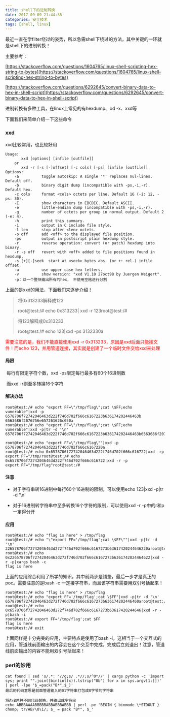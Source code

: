 ```yaml
---
title: shell下的进制转换
date: 2017-09-09 21:44:35
categories: 安全技术
tags: [shell, linux]
---
```


最近一直在学filter绕过的姿势，所以急需shell下绕过的方法，其中关键的一环就是shell下的进制转换！

主要参考：

[https://stackoverflow.com/questions/1604765/linux-shell-scripting-hex-string-to-bytes](https://stackoverflow.com/questions/1604765/linux-shell-scripting-hex-string-to-bytes)

[https://stackoverflow.com/questions/6292645/convert-binary-data-to-hex-in-shell-script](https://stackoverflow.com/questions/6292645/convert-binary-data-to-hex-in-shell-script)

进制转换有多种工具，在linux上常见的有hexdump、od -x、xxd等

下面我们来简单介绍一下这些命令

### xxd

xxd比较常用，也比较好用

```shell
Usage:
       xxd [options] [infile [outfile]]
    or
       xxd -r [-s [-]offset] [-c cols] [-ps] [infile [outfile]]
Options:
    -a          toggle autoskip: A single '*' replaces nul-lines. Default off.
    -b          binary digit dump (incompatible with -ps,-i,-r). Default hex.
    -c cols     format <cols> octets per line. Default 16 (-i: 12, -ps: 30).
    -E          show characters in EBCDIC. Default ASCII.
    -e          little-endian dump (incompatible with -ps,-i,-r).
    -g          number of octets per group in normal output. Default 2 (-e: 4).
    -h          print this summary.
    -i          output in C include file style.
    -l len      stop after <len> octets.
    -o off      add <off> to the displayed file position.
    -ps         output in postscript plain hexdump style.
    -r          reverse operation: convert (or patch) hexdump into binary.
    -r -s off   revert with <off> added to file positions found in hexdump.
    -s [+][-]seek  start at <seek> bytes abs. (or +: rel.) infile offset.
    -u          use upper case hex letters.
    -v          show version: "xxd V1.10 27oct98 by Juergen Weigert".
    -p：以一个整块输出所有的hex， 不使用空格进行分割
```

上面的是xxd的用法，下面我们来逐步介绍！

>  将0x313233解释成123
>
>  root@test:/# echo 0x313233| xxd -r
>  123root@test:/#



> 将123解释成0x313233
>
> root@test:/# echo 123|xxd -ps
> 3132330a

<font color=#f00>需要注意的是，我们不能直接使用xxd -r 0x313233，原因是xxd后面只能接文件！而echo 123，并用管道连接，其实就是创建了一个临时文件交给xxd来处理</font>

#### 局限

​	每行有限定字符个数，xxd -ps限定每行最多有60个16进制数

​	而xxd -r则至多转换16个字符

#### 解决办法

```shell
root@test:/# echo "export FF=\"/tmp/flag\";cat \$FF;echo vunerable"|xxd -p
6578706f72742046463d222f746d702f666c6167223b636174202446463b
6563686f2076756e657261626c650a
root@test:/# echo "export FF=\"/tmp/flag\";cat \$FF;echo vunerable"|xxd -p|tr -d '\n'
6578706f72742046463d222f746d702f666c6167223b636174202446463b6563686f2076756e657261626c650aroot@test:/# 
```



```shell
root@test:/# echo "export FF=\"/tmp/flag\""|xxd -p
6578706f72742046463d222f746d702f666c6167220a
root@test:/# echo 0x6578706f72742046463d222f746d702f666c616722|xxd -rp
export FF="/tmp/root@test:/# echo 0x6578706f72742046463d222f746d702f666c616722|xxd -r -p
export FF="/tmp/flag"root@test:/# 
```

#### 注意

- 对于字符串转16进制中每行60个16进制的限制，可以使用echo 123|xxd -p|tr -d '\n'


- 对于16进制转字符串中至多转换16个字符的限制，可以使用xxd -r -p中的r和p一定得分开

#### 应用

```shell
root@test:/# echo "flag is here" > /tmp/flag
root@test:/# echo "\"export FF='/tmp/flag';cat \$FF\""|xxd -p|tr -d '\n'
226578706f72742046463d272f746d702f666c6167273b63617420244646220aroot@test:/# 
root@test:/# echo 0x226578706f72742046463d272f746d702f666c6167273b6361742024464622|xxd -r -p|xargs bash -c
flag is here
```

上面的应用综合利用了所学的知识，其中前两步是铺垫，最后一步才是真正的poc。需要注意的是bash -c 一定接字符串，而且该字符串需要用双引号括起来！



```shell
root@test:/# echo "flag is here" > /tmp/flag
root@test:/# echo "export FF='/tmp/flag';cat \$FF"|xxd -p|tr -d '\n'
6578706f72742046463d272f746d702f666c6167273b636174202446460aroot@test:/# 
root@test:/# echo 0x6578706f72742046463d272f746d702f666c6167273b63617420244646|xxd -r -p|bash -i
root@test:/# export FF='/tmp/flag';cat $FF
flag is here
root@test:/# exit
```

上面同样是十分完美的应用，主要特点是使用了bash -i，这相当于一个交互式的应用，管道线前面输出的内容会在这个交互中完成，完成后立刻退出！注意，管道线前面输出的内容不能用双引号括起来！

### perl的妙用

```
cat found | sed 's/.*: "//g;s/ .*//;s/^0*//' | xargs python -c 'import sys; print "".join([bin(int(x)).lstrip("0b") for x in sys.argv[1:]])' | perl -lpe '$_=pack("B*",$_)'
最后的代码意思是前面管道输入的01字符串打包成8字节的字符串

将A\B两种不同代码替换，并输出成字符串
echo ABBBAAAABBBBBABBABBBABBB | perl -pe 'BEGIN { binmode \*STDOUT } chomp; tr/AB/\0\1/; $_ = pack "B*", $_'
```


